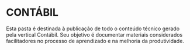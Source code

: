 # CONTÁBIL

Esta pasta é destinada à publicação de todo o conteúdo técnico gerado pela vertical Contábil. Seu objetivo é documentar materiais considerados facilitadores no processo de aprendizado e na melhoria da produtividade.